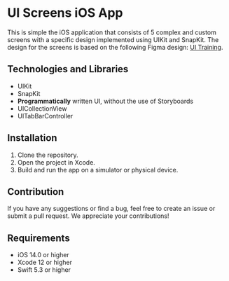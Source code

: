 
#  UI Screens iOS App

This is simple the iOS application that consists of 5 complex and custom screens with a specific design implemented using UIKit and SnapKit. The design for the screens is based on the following Figma design: [UI Training](https://www.figma.com/file/iplmn8Rk0XK4Y7L0ePczi8/UI-Training?type=design&node-id=1-28&t=0UEgo4JqFxwFOrRy-0).

## Technologies and Libraries
- UIKit
- SnapKit
-  **Programmatically**  written UI, without the use of Storyboards
-   UICollectionView
-  UITabBarController

## Installation

1.  Clone the repository.
2.  Open the project in Xcode.
3.  Build and run the app on a simulator or physical device.

## Contribution

If you have any suggestions or find a bug, feel free to create an issue or submit a pull request. We appreciate your contributions!

## Requirements
-   iOS 14.0 or higher
-   Xcode 12 or higher
-   Swift 5.3 or higher
